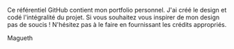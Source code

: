 Ce référentiel GitHub contient mon portfolio personnel. J'ai créé le design et codé l'intégralité du projet. Si vous souhaitez vous inspirer de mon design pas de soucis ! N'hésitez pas à le faire en fournissant les crédits appropriés.

Magueth
